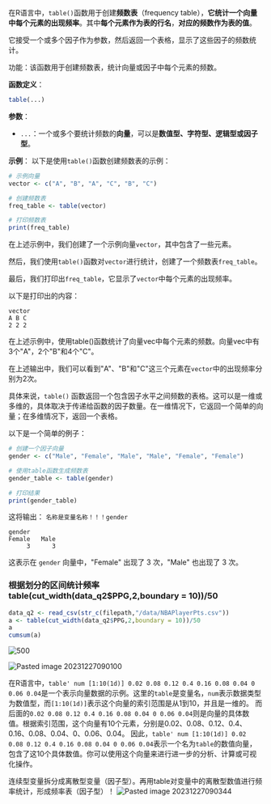 在R语言中，`table()`函数用于创建**频数表**（frequency table），**它统计一个向量中每个元素的出现频率**。其中**每个元素作为表的行名**，**对应的频数作为表的值**。

它接受一个或多个因子作为参数，然后返回一个表格，显示了这些因子的频数统计。

功能：该函数用于创建频数表，统计向量或因子中每个元素的频数。

**函数定义**：
```R
table(...)
```

**参数**：
- `...`：一个或多个要统计频数的**向量**，可以是**数值型、字符型、逻辑型或因子型**。

**示例**：
以下是使用`table()`函数创建频数表的示例：

```R
# 示例向量
vector <- c("A", "B", "A", "C", "B", "C")

# 创建频数表
freq_table <- table(vector)

# 打印频数表
print(freq_table)
```

在上述示例中，我们创建了一个示例向量`vector`，其中包含了一些元素。

然后，我们使用`table()`函数对`vector`进行统计，创建了一个频数表`freq_table`。

最后，我们打印出`freq_table`，它显示了`vector`中每个元素的出现频率。

以下是打印出的内容：

```
vector
A B C 
2 2 2 
```

在上述示例中，使用table()函数统计了向量vec中每个元素的频数。向量vec中有3个"A"，2个"B"和4个"C"。

在上述输出中，我们可以看到"A"、"B"和"C"这三个元素在`vector`中的出现频率分别为2次。



具体来说，`table()` 函数返回一个包含因子水平之间频数的表格。这可以是一维或多维的，具体取决于传递给函数的因子数量。在一维情况下，它返回一个简单的向量；在多维情况下，返回一个表格。

以下是一个简单的例子：

```R
# 创建一个因子向量
gender <- c("Male", "Female", "Male", "Male", "Female", "Female")

# 使用table函数生成频数表
gender_table <- table(gender)

# 打印结果
print(gender_table)
```

这将输出：
`名称是变量名称！！！gender`
```
gender 
Female   Male 
     3      3 
```

这表示在 `gender` 向量中，"Female" 出现了 3 次，"Male" 也出现了 3 次。

### 根据划分的区间统计频率table(cut_width(data_q2$PPG,2,boundary = 10))/50

```R
data_q2 <- read_csv(str_c(filepath,"/data/NBAPlayerPts.csv")) 
a <- table(cut_width(data_q2$PPG,2,boundary = 10))/50
a
cumsum(a)
```

![500](Pasted%20image%2020231227090001.png)

![Pasted image 20231227090100](Pasted%20image%2020231227090100.png)

在R语言中，`table' num [1:10(1d)] 0.02 0.08 0.12 0.4 0.16 0.08 0.04 0 0.06 0.04`是一个表示向量数据的示例。这里的`table`是变量名，`num`表示数据类型为数值型，而`[1:10(1d)]`表示这个向量的索引范围是从1到10，并且是一维的。
而后面的`0.02 0.08 0.12 0.4 0.16 0.08 0.04 0 0.06 0.04`则是向量的具体数值。根据索引范围，这个向量有10个元素，分别是0.02、0.08、0.12、0.4、0.16、0.08、0.04、0、0.06、0.04。
因此，`table' num [1:10(1d)] 0.02 0.08 0.12 0.4 0.16 0.08 0.04 0 0.06 0.04`表示一个名为`table`的数值向量，包含了这10个具体数值。你可以使用这个向量来进行进一步的分析、计算或可视化操作。

连续型变量拆分成离散型变量（因子型）。再用table对变量中的离散型数值进行频率统计，形成频率表（因子型）！
![Pasted image 20231227090344](Pasted%20image%2020231227090344.png)
